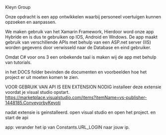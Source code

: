 Kleyn Group 

Onze opdracht is een app ontwikkelen waarbij personeel voertuigen kunnen opzoeken en aanpassen. 

We maken gebruik van het Xamarin Framework, Hierdoor word onze app Hybride en is dus te gebruiken op IOS, Android en Wndows. 
De app maakt gebruik van  verschillende APIs met behulp van een ASP.net server (IIS) worden gegevens door verwisseld naar de Database en  eind gebruiker.

Omdat C# voor ons 3 een onbekende taal is maken wij de app met behulp van tutorials. 

in het DOCS  folder bevinden de documenten en voorbeelden hoe het project er uit moeten komen te zien.



VOOR GEBRUIK VAN API IS EEN EXTENSION NODIG
installeer deze extensie voordat je visual studio opstart. 
https://marketplace.visualstudio.com/items?itemName=vs-publisher-1448185.ConveyorbyKeyoti

nadat extensie is geinstalleerd. open visual studio en open het project. en start de api

app: 
verander het ip van Constants.URL_LOGIN naar jouw ip.
